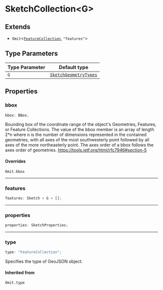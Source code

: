 # SketchCollection\<G\>

## Extends

- `Omit`\<[`FeatureCollection`](FeatureCollection.md), `"features"`\>

## Type Parameters

| Type Parameter | Default type                                                    |
| -------------- | --------------------------------------------------------------- |
| `G`            | [`SketchGeometryTypes`](../type-aliases/SketchGeometryTypes.md) |

## Properties

### bbox

```ts
bbox: BBox;
```

Bounding box of the coordinate range of the object's Geometries, Features, or Feature Collections.
The value of the bbox member is an array of length 2\*n where n is the number of dimensions
represented in the contained geometries, with all axes of the most southwesterly point
followed by all axes of the more northeasterly point.
The axes order of a bbox follows the axes order of geometries.
https://tools.ietf.org/html/rfc7946#section-5

#### Overrides

`Omit.bbox`

---

### features

```ts
features: Sketch < G > [];
```

---

### properties

```ts
properties: SketchProperties;
```

---

### type

```ts
type: "FeatureCollection";
```

Specifies the type of GeoJSON object.

#### Inherited from

`Omit.type`
